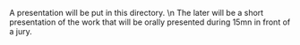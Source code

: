 A presentation will be put in this directory. \n
The later will be a short presentation of the work that will be orally presented during 15mn in front of a jury.
